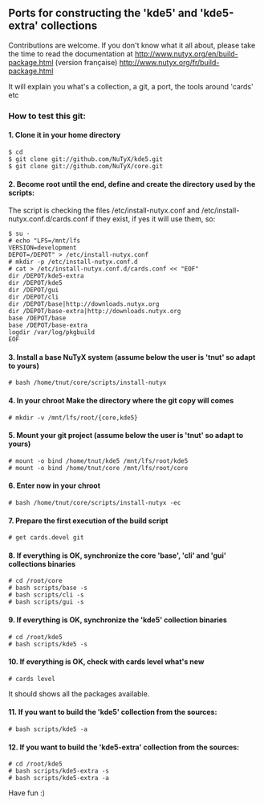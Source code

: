 ## Ports for constructing the 'kde5' and 'kde5-extra' collections

Contributions are welcome. If you don't know what it all about, please take the time to read the documentation at
http://www.nutyx.org/en/build-package.html
(version française)
http://www.nutyx.org/fr/build-package.html

It will explain you what's a collection, a git, a port, the tools around 'cards' etc

### How to test this git:

#### 1. Clone it in your home directory

    $ cd
    $ git clone git://github.com/NuTyX/kde5.git
    $ git clone git://github.com/NuTyX/core.git

#### 2. Become root until the end, define and create the directory used by the scripts:

 The script is checking the files /etc/install-nutyx.conf and /etc/install-nutyx.conf.d/cards.conf if they exist, if yes it will use them, so:

    $ su -
    # echo "LFS=/mnt/lfs
    VERSION=development
    DEPOT=/DEPOT" > /etc/install-nutyx.conf
    # mkdir -p /etc/install-nutyx.conf.d
    # cat > /etc/install-nutyx.conf.d/cards.conf << "EOF"
    dir /DEPOT/kde5-extra
    dir /DEPOT/kde5
    dir /DEPOT/gui
    dir /DEPOT/cli
    dir /DEPOT/base|http://downloads.nutyx.org
    dir /DEPOT/base-extra|http://downloads.nutyx.org
    base /DEPOT/base
    base /DEPOT/base-extra
    logdir /var/log/pkgbuild
    EOF

#### 3. Install a base NuTyX system (assume below the user is 'tnut' so adapt to yours)

    # bash /home/tnut/core/scripts/install-nutyx

#### 4. In your chroot Make the directory where the git copy will comes

    # mkdir -v /mnt/lfs/root/{core,kde5}

#### 5. Mount your git project (assume below the user is 'tnut' so adapt to yours)

    # mount -o bind /home/tnut/kde5 /mnt/lfs/root/kde5
    # mount -o bind /home/tnut/core /mnt/lfs/root/core

#### 6. Enter now in your chroot

    # bash /home/tnut/core/scripts/install-nutyx -ec

#### 7. Prepare the first execution of the build script

    # get cards.devel git
 
#### 8. If everything is OK, synchronize the  core 'base', 'cli' and 'gui' collections binaries

    # cd /root/core
    # bash scripts/base -s
    # bash scripts/cli -s
    # bash scripts/gui -s
    
#### 9. If everything is OK, synchronize the 'kde5' collection binaries 

    # cd /root/kde5
    # bash scripts/kde5 -s

#### 10. If everything is OK, check with cards level what's new

    # cards level

 It should shows all the packages available.

#### 11. If you want to build the 'kde5' collection from the sources:

    # bash scripts/kde5 -a

#### 12. If you want to build the 'kde5-extra' collection from the sources:

    # cd /root/kde5
    # bash scripts/kde5-extra -s
    # bash scripts/kde5-extra -a 

Have fun :)
